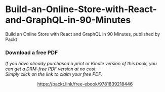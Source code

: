 # Build-an-Online-Store-with-React-and-GraphQL-in-90-Minutes
Build an Online Store with React and GraphQL in 90 Minutes, published by Packt
### Download a free PDF

 <i>If you have already purchased a print or Kindle version of this book, you can get a DRM-free PDF version at no cost.<br>Simply click on the link to claim your free PDF.</i>
<p align="center"> <a href="https://packt.link/free-ebook/9781839218446">https://packt.link/free-ebook/9781839218446 </a> </p>